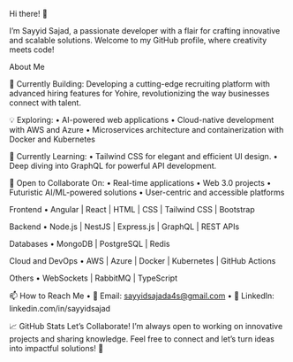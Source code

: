 Hi there! 👋

I’m Sayyid Sajad, a passionate developer with a flair for crafting innovative and scalable solutions. Welcome to my GitHub profile, where creativity meets code!

About Me

🚀 Currently Building:
Developing a cutting-edge recruiting platform with advanced hiring features for Yohire, revolutionizing the way businesses connect with talent.

💡 Exploring:
	•	AI-powered web applications
	•	Cloud-native development with AWS and Azure
	•	Microservices architecture and containerization with Docker and Kubernetes

📘 Currently Learning:
	•	Tailwind CSS for elegant and efficient UI design.
	•	Deep diving into GraphQL for powerful API development.

🤝 Open to Collaborate On:
	•	Real-time applications
	•	Web 3.0 projects
	•	Futuristic AI/ML-powered solutions
	•	User-centric and accessible platforms

Frontend
	•	Angular | React | HTML | CSS | Tailwind CSS | Bootstrap

Backend
	•	Node.js | NestJS | Express.js | GraphQL | REST APIs

Databases
	•	MongoDB | PostgreSQL | Redis

Cloud and DevOps
	•	AWS | Azure | Docker | Kubernetes | GitHub Actions

Others
	•	WebSockets | RabbitMQ | TypeScript

📫 How to Reach Me
	•	📧 Email: sayyidsajada4s@gmail.com
	•	💼 LinkedIn: linkedin.com/in/sayyidsajad

📈 GitHub Stats
Let’s Collaborate!
I’m always open to working on innovative projects and sharing knowledge. Feel free to connect and let’s turn ideas into impactful solutions! 🌟

